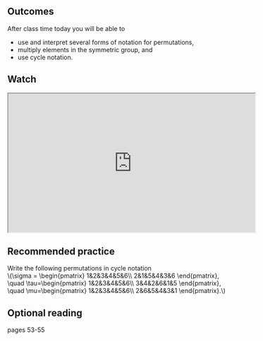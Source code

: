 ## Outcomes
After class time today you will be able to

* use and interpret several forms of notation for permutations,
* multiply elements in the symmetric group, and
* use cycle notation.
## Watch
<iframe title="embedded content" src="https://www.youtube.com/embed/MpKG6FmcIHk" width="560" height="315" allowfullscreen="allowfullscreen" allow="accelerometer; autoplay; clipboard-write; encrypted-media; gyroscope; picture-in-picture"></iframe>

## Recommended practice
Write the following permutations in cycle notation<br>
\\(\sigma = \begin{pmatrix}
    1&2&3&4&5&6\\\\
    2&1&5&4&3&6
  \end{pmatrix},
  \quad
  \tau=\begin{pmatrix}
    1&2&3&4&5&6\\\\
    3&4&2&6&1&5
  \end{pmatrix},
  \quad
  \mu=\begin{pmatrix}
    1&2&3&4&5&6\\\\
    2&6&5&4&3&1
  \end{pmatrix}.\\)

## Optional reading
pages 53-55